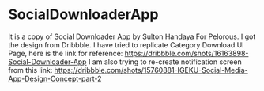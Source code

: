 # SocialDownloaderApp

It is a copy of Social Downloader App by Sulton Handaya For Pelorous.
I got the design from Dribbble. 
I have tried to replicate Category Download UI Page, here is the link for reference: https://dribbble.com/shots/16163898-Social-Downloader-App
I am also trying to re-create notification screen from this link: https://dribbble.com/shots/15760881-IGEKU-Social-Media-App-Design-Concept-part-2
